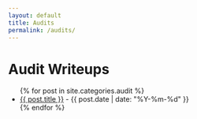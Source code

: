 ```yaml
---
layout: default
title: Audits
permalink: /audits/
---
```


<h1>Audit Writeups</h1>
<ul>
  {% for post in site.categories.audit %}
    <li>
      <a href="{{ post.url }}">{{ post.title }}</a> - {{ post.date | date: "%Y-%m-%d" }}
    </li>
  {% endfor %}
</ul>
